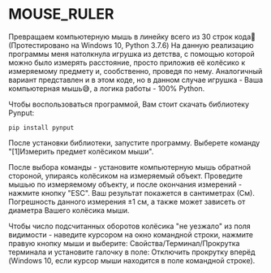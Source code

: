 # MOUSE_RULER
Превращаем компьютерную мышь в линейку всего из 30 строк кода🙂
(Протестировано на Windows 10, Python 3.7.6)
На данную реализацию программы меня натолкнула игрушка из детства, с помощью которой можно было измерять расстояние, просто приложив её колёсико к измеряемому предмету и, сообственно, проведя по нему. Аналогичный вариант представлен и в этом коде, но в данном случае игрушка - Ваша компьютерная мышь😅, а логика работы - 100% Python.

Чтобы воспользоваться программой, Вам стоит скачать библиотеку Pynput:

`pip install pynput`
  
После установки библиотеки, запустите программу.
Выберете команду "[1]Измерить предмет колёсиком мыши".

После выбора команды - установите компьютерную мышь обратной стороной, упираясь колёсиком на измеряемый объект. Проведите мышью по измеряемому объекту, и после окончания измерений - нажмите кнопку "ESC". Ваш результат покажется в сантиметрах (См). Погрешность данного измерения ±1 см, а также может зависеть от диаметра Вашего колёсика мыши. 

Чтобы число подсчитанных оборотов колёсика "не уезжало" из поля видимости - наведите курсором на окно командной строки, нажмите правую кнопку мыши и выберите: Свойства/Терминал/Прокрутка терминала и установите галочку в поле: Отключить прокрутку вперёд (Windows 10, если курсор мыши находится в поле командной строке).
